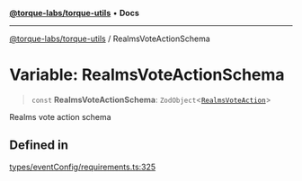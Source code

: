 [**@torque-labs/torque-utils**](../README.md) • **Docs**

***

[@torque-labs/torque-utils](../README.md) / RealmsVoteActionSchema

# Variable: RealmsVoteActionSchema

> `const` **RealmsVoteActionSchema**: `ZodObject`\<[`RealmsVoteAction`](../type-aliases/RealmsVoteAction.md)\>

Realms vote action schema

## Defined in

[types/eventConfig/requirements.ts:325](https://github.com/torque-labs/torque-utils/blob/c76fb4101d477d1e8e6fb4f5de7a277964527c27/types/eventConfig/requirements.ts#L325)
